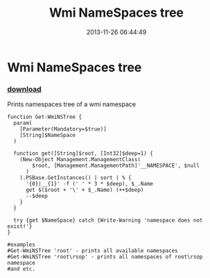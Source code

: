 ﻿---
pid:            4643
poster:         greg zakharov
title:           Wmi NameSpaces tree
date:           2013-11-26 06:44:49
format:         posh
parent:         0
parent:         0

---

#  Wmi NameSpaces tree

### [download](4643.ps1)

Prints namespaces tree of a wmi namespace

```posh
function Get-WmiNSTree {
  param(
    [Parameter(Mandatory=$true)]
    [String]$NameSpace
  )
  
  function get([String]$root, [Int32]$deep=1) {
    (New-Object Management.ManagementClass(
        $root, [Management.ManagementPath]'__NAMESPACE', $null
      )
    ).PSBase.GetInstances() | sort | % {
      '{0}|__{1}' -f (' ' * 3 * $deep), $_.Name
      get $($root + '\' + $_.Name) (++$deep)
      --$deep
    }
  }
  
  try {get $NameSpace} catch {Write-Warning 'namespace does not exist!'}
}

#examples
#Get-WmiNSTree 'root' - prints all available namespaces
#Get-WmiNSTree 'root\rsop' - prints all namespaces of root\rsop namespace
#and etc.
```
